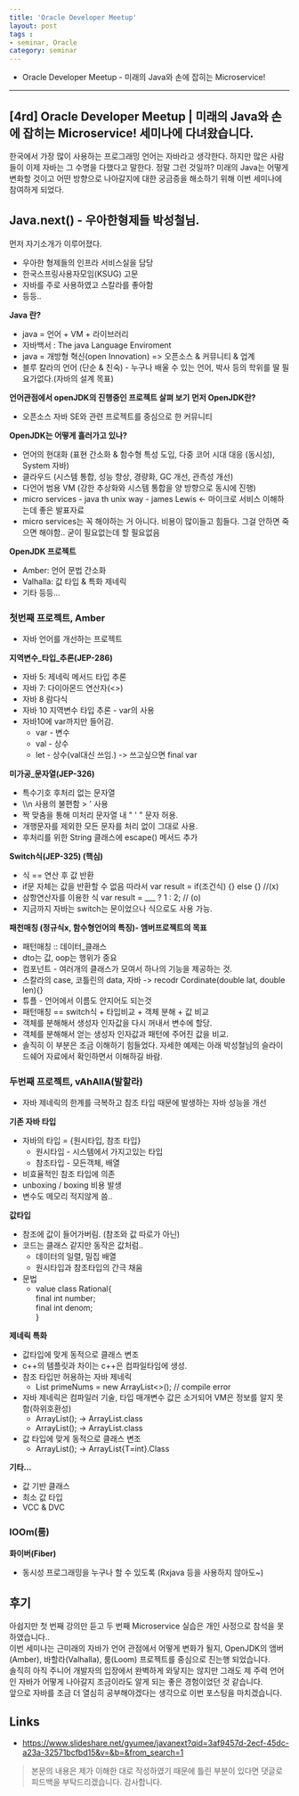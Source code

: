 ```yaml
---
title: 'Oracle Developer Meetup'  
layout: post  
tags :  
- seminar, Oracle
category: seminar
---
```


- Oracle Developer Meetup - 미래의 Java와 손에 잡히는 Microservice!

---

## [4rd] Oracle Developer Meetup | 미래의 Java와 손에 잡히는 Microservice! 세미나에 다녀왔습니다.

한국에서 가장 많이 사용하는 프로그래밍 언어는 자바라고 생각한다. 하지만 많은 사람들이 이제 자바는 그 수명을 다했다고 말한다. 정말 그런 것일까? 미래의 Java는 어떻게 변화할 것이고 어떤 방향으로 나아갈지에 대한 궁금증을 해소하기 위해 이번 세미나에 참여하게 되었다.

## Java.next() - 우아한형제들 박성철님.

먼저 자기소개가 이루어졌다.
- 우아한 형제들의 인프라 서비스실을 담당
- 한국스프링사용자모임(KSUG) 고문
- 자바를 주로 사용하였고 스칼라를 좋아함
- 등등..

 **Java 란?**
- java = 언어 + VM + 라이브러리
- 자바백서 : The java Language Enviroment
- java = 개방형 혁신(open Innovation) => 오픈소스 & 커뮤니티 & 업계
- 블루 칼라의 언어 (단순 & 친숙) - 누구나 배울 수 있는 언어, 박사 등의 학위를 딸 필요가없다.(자바의 설계 목표)


**언어관점에서 openJDK의 진행중인 프로젝트 살펴 보기**
**먼저 OpenJDK란?**
- 오픈소스 자바 SE와 관련 프로젝트를 중심으로 한 커뮤니티   

**OpenJDK는 어떻게 흘러가고 있나?**
- 언어의 현대화 (표현 간소화 & 함수형 특성 도입, 다중 코어 시대 대응 (동시성), System 자바)
- 클라우드 (시스템 통합, 성능 향상, 경량화, GC 개선, 관측성 개선)
- 다언어 범용 VM (강한 추상화와 시스템 통합을 양 방향으로 동시에 진행)
- micro services - java th unix way - james Lewis <- 마이크로 서비스 이해하는데 좋은 발표자료
- micro services는 꼭 해야하는 거 아니다. 비용이 많이들고 힘들다. 그걸 안하면 죽으면 해야함.. 굳이 필요없는데 할 필요없음

 **OpenJDK 프로젝트**
 - Amber: 언어 문법 간소화
 - Valhalla: 값 타입 & 특화 제네릭
 - 기타 등등...

### 첫번째 프로젝트, Amber
- 자바 언어를 개선하는 프로젝트

**지역변수_타입_추론(JEP-286)**
- 자바 5: 제네릭 메서드 타입 추론
- 자바 7: 다이아몬드 연산자(<>)
- 자바 8 람다식
- 자바 10 지역변수 타입 추론 - var의 사용
- 자바10에 var까지만 들어감.
  - var - 변수
  - val - 상수
  - let - 상수(val대신 쓰임.) -> 쓰고싶으면 final var

**미가공_문자열(JEP-326)**
- 특수기호 후처리 없는 문자열
- \\\n 사용의 불편함 >  ' 사용
- 짝 맞춤을 통해 미처리 문자열 내 " ' " 문자 허용.
- 개행문자를 제외한 모든 문자를 처리 없이 그대로 사용.
- 후처리를 위한 String 클래스에 escape() 메서드 추가

**Switch식(JEP-325) (핵심)**
- 식 == 연산 후 값 반환
- if문 자체는 값을 반환할 수 없음 따라서 var result = if(조건식) {} else {} //(x)
- 삼항연산자를 이용한 식 var result = ___ ? 1 : 2; // (o)
- 지금까지 자바는 switch는 문이었으나 식으로도 사용 가능.

**패천매칭 (정규식x, 함수형언어의 특징)- 엠버프로젝트의 목표**
- 패턴매칭 :: 데이터_클래스
- dto는 값, oop는 행위가 중요
- 컴포넌트 - 여러개의 클래스가 모여서 하나의 기능을 제공하는 것.
- 스칼라의 case, 코틀린의 data, 자바 -> recodr Cordinate(double lat, double len){}
- 튜플 - 언어에서 이름도 안지어도 되는것
- 패턴매칭 == switch식 + 타입비교 + 객체 분해 + 값 비교
- 객체를 분해해서 생성자 인자값을 다시 꺼내서 변수에 할당.
- 객체를 분해해서 얻는 생성자 인자값과 패턴에 주어진 값을 비교.
- 솔직히 이 부분은 조금 이해하기 힘들었다. 자세한 예제는 아래 박성철님의 슬라이드쉐어 자료에서 확인하면서 이해하길 바람.


### 두번째 프로젝트, vAhAllA(발할라)
- 자바 제네릭의 한계를 극복하고 참조 타입 때문에 발생하는 자바 성능을 개선

**기존 자바 타입**
- 자바의 타입 = {원시타입, 참조 타입}
  - 원시타입 - 시스템에서 가지고있는 타입
  - 참조타입 - 모든객체, 배열
- 비효율적인 참조 타입에 의존
- unboxing / boxing 비용 발생
- 변수도 메모리 적지않게 씀..

**값타입**
- 참조에 값이 들어가버림. (참조와 값 따로가 아닌)
- 코드는 클래스 같지만 동작은 값처럼..
  - 데이터의 일렬, 밀집 배열
  - 원시타입과 참조타입의 간극 채움
- 문법
  - value class Rational{   
    final int number;   
    final int denom;   
  }

**제네릭 특화**
- 값타입에 맞게 동적으로 클래스 변조
- c++의 템플릿과 차이는 c++은 컴파일타임에 생성.
- 참조 타입만 허용하는 자바 제네릭
  - List<int> primeNums = new ArrayList<>(); // compile error
- 자바 제네릭은 컴파일러 기술, 타입 매개변수 값은 소거되어 VM은 정보를 알지 못함(하위호환성)
  - ArrayList<int>(); -> ArrayList.class
  - ArrayList<String>(); -> ArrayList.class
- 값 타입에 맞게 동적으로 클래스 변조
  - ArrayList<int>(); -> ArrayList{T=int}.Class

**기타...**
- 값 기반 클래스
- 최소 값 타입
- VCC & DVC


### lOOm(룸)

**화이버(Fiber)**
- 동시성 프로그래밍을 누구나 할 수 있도록 (Rxjava 등을 사용하지 않아도~)

## 후기

아쉽지만 첫 번째 강의만 듣고 두 번째 Microservice 실습은 개인 사정으로 참석을 못 하였습니다..   
이번 세미나는 근미래의 자바가 언어 관점에서 어떻게 변화가 될지, OpenJDK의 앰버(Amber), 바할라(Valhalla), 룸(Loom) 프로젝트를 중심으로 진는행 되었습니다.   
솔직히 아직 주니어 개발자의 입장에서 완벽하게 와닿지는 않지만 그래도 제 주력 언어인 자바가 어떻게 나아갈지 조금이라도 알게 되는 좋은 경험이었던 것 같습니다.   
앞으로 자바를 조금 더 열심히 공부해야겠다는 생각으로 이번 포스팅을 마치겠습니다.


## Links
- https://www.slideshare.net/gyumee/javanext?qid=3af9457d-2ecf-45dc-a23a-32571bcfbd15&v=&b=&from_search=1

> 본문의 내용은 제가 이해한 대로 작성하였기 때문에 틀린 부분이 있다면 댓글로 피드백을 부탁드리겠습니다. 감사합니다.
